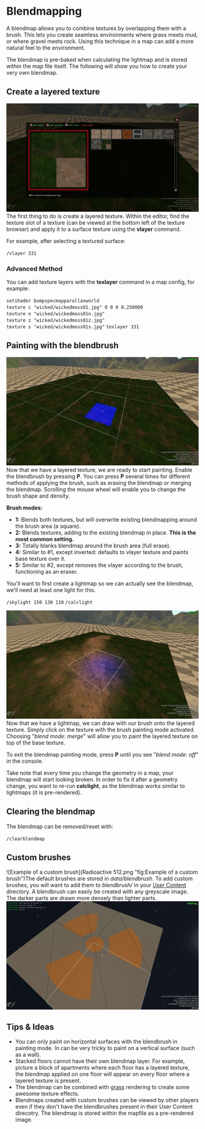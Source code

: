 # Blendmapping

A blendmap allows you to combine textures by overlapping them with a brush. This lets you create seamless environments where grass meets mud, or where gravel meets rock. Using this technique in a map can add a more natural feel to the environment.

The blendmap is pre-baked when calculating the lightmap and is stored within the map file itself. The following will show you how to create your very own blendmap.

## Create a layered texture

![A layered texture viewed in the texture browser](Blendmap-2.jpg "fig:A layered texture viewed in the texture browser") The first thing to do is create a layered texture. Within the editor, find the texture slot of a texture (can be viewed at the bottom left of the texture browser) and apply it to a surface texture using the **vlayer** command.

For example, after selecting a textured surface:

`/vlayer 331`

### Advanced Method

You can add texture layers with the **texlayer** command in a map config, for example:

`setshader bumpspecmapparallaxworld`
`texture c "wicked/wickedmoss01.jpg" 0 0 0 0.250000`
`texture n "wicked/wickedmoss01n.jpg"`
`texture z "wicked/wickedmoss01z.jpg"`
`texture s "wicked/wickedmoss01s.jpg"`
`texlayer 331`

## Painting with the blendbrush

![A blendbrush](Blendmap-1.jpg "fig:A blendbrush") Now that we have a layered texture, we are ready to start painting. Enable the blendbrush by pressing **P**. You can press **P** several times for different methods of applying the brush, such as erasing the blendmap or merging the blendmap. Scrolling the mouse wheel will enable you to change the brush shape and density.

**Brush modes:**

-   **1:** Blends both textures, but will overwrite existing blendmapping around the brush area (a square).
-   **2:** Blends textures, adding to the existing blendmap in place. **This is the most common setting.**
-   **3:** Totally blanks blendmap around the brush area (full erase).
-   **4:** Similar to \#1, except inverted: defaults to vlayer texture and paints base texture over it.
-   **5:** Similar to \#2, except removes the vlayer according to the brush, functioning as an eraser.

You'll want to first create a lightmap so we can actually see the blendmap, we'll need at least one light for this.

`/skylight 150 130 110`
`/calclight`

![Painting with the blendbrush](Blendmap-3.jpg "fig:Painting with the blendbrush") Now that we have a lightmap, we can draw with our brush onto the layered texture. Simply click on the texture with the brush painting mode activated. Choosing "*blend mode: merge*" will allow you to paint the layered texture on top of the base texture.

To exit the blendmap painting mode, press **P** until you see "*blend mode: off*" in the console.

Take note that every time you change the geometry in a map, your blendmap will start looking broken. In order to fix it after a geometry change, you want to re-run **calclight**, as the blendmap works similar to lightmaps (it is pre-rendered).

## Clearing the blendmap

The blendmap can be removed/reset with:

`/clearblendmap`

## Custom brushes

![Example of a custom brush](Radioactive 512.png "fig:Example of a custom brush")The default brushes are stored in *data/blendbrush*. To add custom brushes, you will want to add them to *blendbrush/* in your [User Content](Game_Settings#Location "wikilink") directory. A blendbrush can easily be created with any greyscale image. The darker parts are drawn more densely than lighter parts. ![A blendmap created with a custom brush](Blendmap-4.jpg "fig:A blendmap created with a custom brush")

## Tips & Ideas

-   You can only paint on horizontal surfaces with the blendbrush in painting mode. In can be very tricky to paint on a vertical surface (such as a wall).
-   Stacked floors cannot have their own blendmap layer. For example, picture a block of apartments where each floor has a layered texture, the blendmap applied on one floor will appear on every floor where a layered texture is present.
-   The blendmap can be combined with [grass](grass "wikilink") rendering to create some awesome texture effects.
-   Blendmaps created with custom brushes can be viewed by other players even if they don't have the blendbrushes present in their User Content direcotry. The blendmap is stored within the mapfile as a pre-rendered image.

